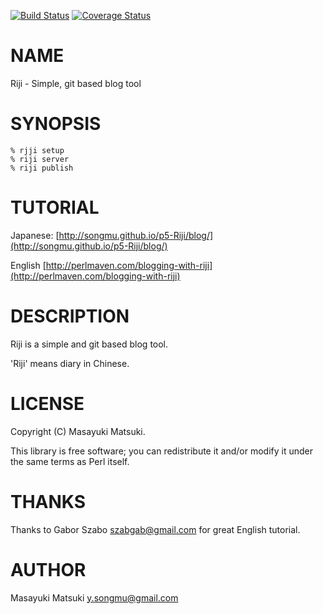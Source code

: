 [![Build Status](https://travis-ci.org/Songmu/p5-Riji.svg?branch=master)](https://travis-ci.org/Songmu/p5-Riji) [![Coverage Status](https://img.shields.io/coveralls/Songmu/p5-Riji/master.svg)](https://coveralls.io/r/Songmu/p5-Riji?branch=master)
# NAME

Riji - Simple, git based blog tool

# SYNOPSIS

    % rjji setup
    % riji server
    % riji publish

# TUTORIAL

Japanese: [http://songmu.github.io/p5-Riji/blog/](http://songmu.github.io/p5-Riji/blog/)

English [http://perlmaven.com/blogging-with-riji](http://perlmaven.com/blogging-with-riji)

# DESCRIPTION

Riji is a simple and git based blog tool.

'Riji' means diary in Chinese.

# LICENSE

Copyright (C) Masayuki Matsuki.

This library is free software; you can redistribute it and/or modify
it under the same terms as Perl itself.

# THANKS

Thanks to Gabor Szabo <szabgab@gmail.com> for great English tutorial.

# AUTHOR

Masayuki Matsuki <y.songmu@gmail.com>
